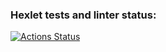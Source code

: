 ### Hexlet tests and linter status:
[![Actions Status](https://github.com/sayat-a/python-pytest-testing-project-79/actions/workflows/hexlet-check.yml/badge.svg)](https://github.com/sayat-a/python-pytest-testing-project-79/actions)